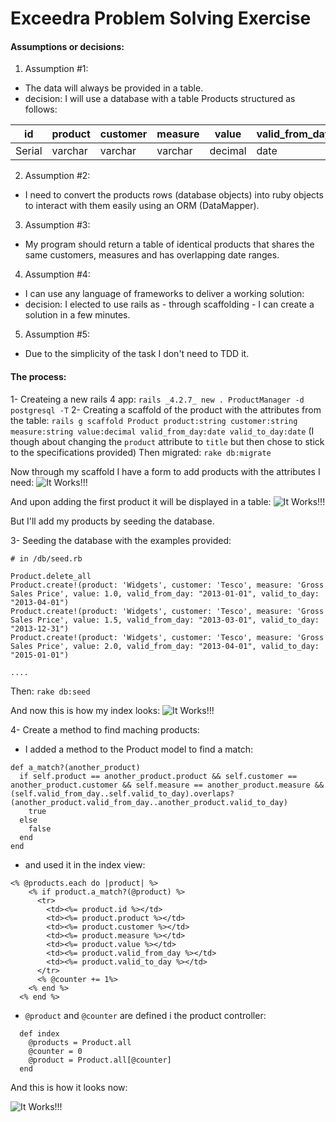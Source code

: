 # Exceedra Problem Solving Exercise

#### Assumptions or decisions:

1. Assumption #1:
  * The data will always be provided in a table.
  * decision: I will use a database with a table Products structured as follows:

| id    | product   | customer  | measure   | value       | valid_from_day | valid_to_day |
|-------|-----------|-----------|-----------|-------------|----------------|--------------|
|Serial |varchar    |varchar    |varchar    |decimal      |date            |date          |

2. Assumption #2:
  * I need to convert the products rows (database objects) into ruby objects to interact with them easily using an ORM (DataMapper).

3. Assumption #3:
  * My program should return a table of identical products that shares the same customers, measures and has overlapping date ranges.

4. Assumption #4:
  * I can use any language of frameworks to deliver a working solution:
  * decision: I elected to use rails as - through scaffolding - I can create a solution in a few minutes.

5. Assumption #5:
  * Due to the simplicity of the task I don't need to TDD it.

#### The process:

1- Createing a new rails 4 app:
  `rails _4.2.7_ new . ProductManager -d postgresql -T`
2- Creating a scaffold of the product with the attributes from the table:
  `rails g scaffold Product product:string customer:string measure:string value:decimal valid_from_day:date valid_to_day:date`
  (I though about changing the `product` attribute to `title` but then chose to stick to the specifications provided)
  Then migrated: `rake db:migrate`

  Now through my scaffold I have a form to add products with the attributes I need:
  ![It Works!!!](http://i64.tinypic.com/3090ocg.jpg "it Works!!!")

  And upon adding the first product it will be displayed in a table:
  ![It Works!!!](http://i64.tinypic.com/s5ztkh.jpg "it Works!!!")

  But I'll add my products by seeding the database.


3- Seeding the database with the examples provided:

```
# in /db/seed.rb

Product.delete_all
Product.create!(product: 'Widgets', customer: 'Tesco', measure: 'Gross Sales Price', value: 1.0, valid_from_day: "2013-01-01", valid_to_day: "2013-04-01")
Product.create!(product: 'Widgets', customer: 'Tesco', measure: 'Gross Sales Price', value: 1.5, valid_from_day: "2013-03-01", valid_to_day: "2013-12-31")
Product.create!(product: 'Widgets', customer: 'Tesco', measure: 'Gross Sales Price', value: 2.0, valid_from_day: "2013-04-01", valid_to_day: "2015-01-01")

....

```
Then: `rake db:seed`

And now this is how my index looks:
![It Works!!!](http://i65.tinypic.com/2jeo1so.jpg "it Works!!!")

4- Create a method to find maching products:
  * I added a method to the Product model to find a match:
  ```
  def a_match?(another_product)
    if self.product == another_product.product && self.customer == another_product.customer && self.measure == another_product.measure && (self.valid_from_day..self.valid_to_day).overlaps?(another_product.valid_from_day..another_product.valid_to_day)
      true
    else
      false
    end
  end
  ```
  * and used it in the index view:
  ```
  <% @products.each do |product| %>
      <% if product.a_match?(@product) %>
        <tr>
          <td><%= product.id %></td>
          <td><%= product.product %></td>
          <td><%= product.customer %></td>
          <td><%= product.measure %></td>
          <td><%= product.value %></td>
          <td><%= product.valid_from_day %></td>
          <td><%= product.valid_to_day %></td>
        </tr>
        <% @counter += 1%>
      <% end %>
    <% end %>
  ```

  * `@product` and `@counter` are defined i the product controller:
  ```
    def index
      @products = Product.all
      @counter = 0
      @product = Product.all[@counter]
    end
  ```

And this is how it looks now:

![It Works!!!](http://i68.tinypic.com/2dl2osp.jpg "it Works!!!")

